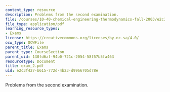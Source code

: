 ```yaml
---
content_type: resource
description: Problems from the second examination.
file: /courses/10-40-chemical-engineering-thermodynamics-fall-2003/e2c3f427b615772d4b23d9966705d78e_exam_2.pdf
file_type: application/pdf
learning_resource_types:
- Exams
license: https://creativecommons.org/licenses/by-nc-sa/4.0/
ocw_type: OCWFile
parent_title: Exams
parent_type: CourseSection
parent_uid: 130fd6af-94b0-721c-2054-58f57b5fa463
resourcetype: Document
title: exam_2.pdf
uid: e2c3f427-b615-772d-4b23-d9966705d78e
---
```

Problems from the second examination.